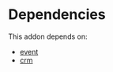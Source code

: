 # Dependencies

This addon depends on:

- [event](https://github.com/bringout/oca-ocb-core)
- [crm](https://github.com/bringout/oca-ocb-crm)
